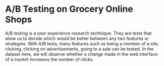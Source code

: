 # A/B Testing on Grocery Online Shops

A/B testing is a user experience research technique. They are tests that allow us to decide which would be better between any two features or strategies. With A/B tests, many features such as being a member of a site, clicking, clicking on advertisements, going to a sale can be tested. In the dataset here, we will observe whether a change made in the web interface of a market increases the number of clicks.

